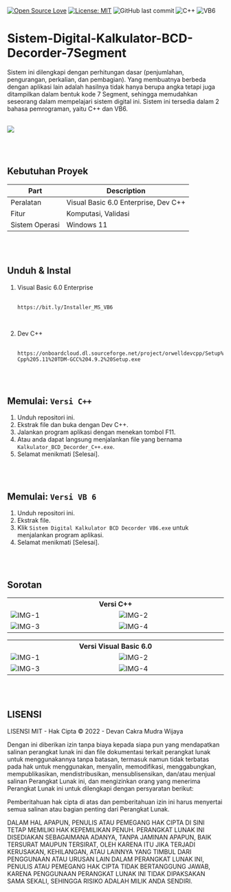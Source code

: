 [![Open Source Love](https://badges.frapsoft.com/os/v1/open-source.svg?style=flat)](https://github.com/ellerbrock/open-source-badges/)
[![License: MIT](https://img.shields.io/badge/License-MIT-blue.svg?logo=github&color=%23F7DF1E)](https://opensource.org/licenses/MIT)
![GitHub last commit](https://img.shields.io/github/last-commit/devancakra/Sistem-Digital-Kalkulator-BCD-Decorder-7Segment)
![C++](https://img.shields.io/badge/C++%20-%2300599C.svg?&style=flat&logo=c%2B%2B&logoColor=white)
![VB6](https://img.shields.io/badge/Visual%20Basic%206-%2340099C.svg?&style=flat&logo=visualbasic&logoColor=white)

# Sistem-Digital-Kalkulator-BCD-Decorder-7Segment
Sistem ini dilengkapi dengan perhitungan dasar (penjumlahan, pengurangan, perkalian, dan pembagian). Yang membuatnya berbeda dengan aplikasi lain adalah hasilnya tidak hanya berupa angka tetapi juga ditampilkan dalam bentuk kode 7 Segment, sehingga memudahkan seseorang dalam mempelajari sistem digital ini. Sistem ini tersedia dalam 2 bahasa pemrograman, yaitu C++ dan VB6.

<br>

<img src="https://github.com/devancakra/Sistem-Digital-Kalkulator-BCD-Decorder-7Segment/assets/54527592/9b43b773-1fb0-40a1-840b-e3e8e87c259e"/>

<br><br>

## Kebutuhan Proyek
| Part | Description |
| --- | --- |
| Peralatan | Visual Basic 6.0 Enterprise, Dev C++ |
| Fitur | Komputasi, Validasi |
| Sistem Operasi | Windows 11 |

<br><br>

## Unduh & Instal
1. Visual Basic 6.0 Enterprise <br><br>
   ```
   https://bit.ly/Installer_MS_VB6
   ```
<br>

2. Dev C++ <br><br>
   ```
   https://onboardcloud.dl.sourceforge.net/project/orwelldevcpp/Setup%20Releases/Dev-Cpp%205.11%20TDM-GCC%204.9.2%20Setup.exe
   ```

<br><br>

## Memulai: ``` Versi C++ ```
1. Unduh repositori ini.<br>
2. Ekstrak file dan buka dengan Dev C++.<br>
3. Jalankan program aplikasi dengan menekan tombol F11.<br>
4. Atau anda dapat langsung menjalankan file yang bernama ``` Kalkulator_BCD_Decorder_C++.exe ```.<br>
5. Selamat menikmati [Selesai].

<br><br>

## Memulai: ``` Versi VB 6 ```
1. Unduh repositori ini.<br>
2. Ekstrak file.<br>
3. Klik ``` Sistem Digital Kalkulator BCD Decorder VB6.exe ``` untuk menjalankan program aplikasi.<br>
4. Selamat menikmati [Selesai].

<br><br>

## Sorotan
<table>
<tr>
<th colspan="2">Versi C++</th>
</tr>
<tr>
<td width="420"><img src="https://github.com/devancakra/Sistem-Digital-Kalkulator-BCD-Decorder-7Segment/assets/54527592/7260cb4b-3d55-446b-94cc-0cd71245a409" alt="IMG-1"></td>
<td width="420"><img src="https://github.com/devancakra/Sistem-Digital-Kalkulator-BCD-Decorder-7Segment/assets/54527592/6a0ea5da-781c-41d7-8a2b-aac0e06b735c" alt="IMG-2"></td>
</tr>
<tr>
<td width="420"><img src="https://github.com/devancakra/Sistem-Digital-Kalkulator-BCD-Decorder-7Segment/assets/54527592/5407ec46-de5b-4b40-9f38-2449c67989f8" alt="IMG-3"></td>
<td width="420"><img src="https://github.com/devancakra/Sistem-Digital-Kalkulator-BCD-Decorder-7Segment/assets/54527592/3be51971-716f-41ed-835a-bbf40b863399" alt="IMG-4"></td>
</tr>
</table>
<table>
<tr>
<th colspan="2">Versi Visual Basic 6.0</th>
</tr>
<tr>
<td width="420"><img src="https://github.com/devancakra/Sistem-Digital-Kalkulator-BCD-Decorder-7Segment/assets/54527592/ea5a030e-fcae-4c1a-a4cb-88002df51e27" alt="IMG-1"></td>
<td width="420"><img src="https://github.com/devancakra/Sistem-Digital-Kalkulator-BCD-Decorder-7Segment/assets/54527592/409c3417-9296-474f-8748-1f8ee936c293" alt="IMG-2"></td>
</tr>
<tr>
<td width="420"><img src="https://github.com/devancakra/Sistem-Digital-Kalkulator-BCD-Decorder-7Segment/assets/54527592/b38171b3-44f4-4737-a2f2-302afc5e342a" alt="IMG-3"></td>
<td width="420"><img src="https://github.com/devancakra/Sistem-Digital-Kalkulator-BCD-Decorder-7Segment/assets/54527592/bc61015c-bbef-44ad-80bb-2d2f506b6df8" alt="IMG-4"></td>
</tr>
</table>

<br><br>

## LISENSI 
LISENSI MIT - Hak Cipta © 2022 - Devan Cakra Mudra Wijaya

Dengan ini diberikan izin tanpa biaya kepada siapa pun yang mendapatkan salinan perangkat lunak ini dan file dokumentasi terkait perangkat lunak untuk menggunakannya tanpa batasan, termasuk namun tidak terbatas pada hak untuk menggunakan, menyalin, memodifikasi, menggabungkan, mempublikasikan, mendistribusikan, mensublisensikan, dan/atau menjual salinan Perangkat Lunak ini, dan mengizinkan orang yang menerima Perangkat Lunak ini untuk dilengkapi dengan persyaratan berikut:

Pemberitahuan hak cipta di atas dan pemberitahuan izin ini harus menyertai semua salinan atau bagian penting dari Perangkat Lunak.

DALAM HAL APAPUN, PENULIS ATAU PEMEGANG HAK CIPTA DI SINI TETAP MEMILIKI HAK KEPEMILIKAN PENUH. PERANGKAT LUNAK INI DISEDIAKAN SEBAGAIMANA ADANYA, TANPA JAMINAN APAPUN, BAIK TERSURAT MAUPUN TERSIRAT, OLEH KARENA ITU JIKA TERJADI KERUSAKAN, KEHILANGAN, ATAU LAINNYA YANG TIMBUL DARI PENGGUNAAN ATAU URUSAN LAIN DALAM PERANGKAT LUNAK INI, PENULIS ATAU PEMEGANG HAK CIPTA TIDAK BERTANGGUNG JAWAB, KARENA PENGGUNAAN PERANGKAT LUNAK INI TIDAK DIPAKSAKAN SAMA SEKALI, SEHINGGA RISIKO ADALAH MILIK ANDA SENDIRI.
